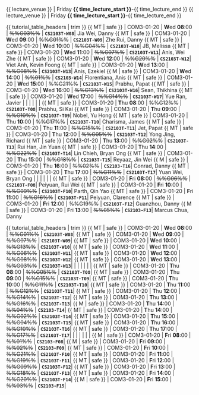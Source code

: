 <span id="lectures-s1">{{ lecture_venue }} | Friday **{{ time_lecture_start }}**-{{ time_lecture_end }}</span>
<span id="lectures-s2">{{ lecture_venue }} | Friday **{{ time_lecture_start }}**-{{ time_lecture_end }}</span>

<span id="tutorials-s1">

{{ tutorial_table_headers | trim }}
{{ MT | safe }} | COM3-01-20 | **W**ed  **08**:00 | ~~%%G03%%~~ | **`CS2103T-W08`**| Jia Wei, Danny
{{ MT | safe }} | COM3-01-20 | **W**ed  **09**:00 | ~~%%G01%%~~ | **`CS2103T-W09`**| Zhe Rui, Danny
{{ MT | safe }} | COM3-01-20 | **W**ed  **10**:00 | ~~%%G04%%~~ | **`CS2103T-W10`**| JB, Melissa
{{ MT | safe }} | COM3-01-20 | **W**ed  **11**:00 | ~~%%G07%%~~ | **`CS2103T-W11`**| Anis, Wei Zhe
{{ MT | safe }} | COM3-01-20 | **W**ed  **12**:00 | ~~%%G20%%~~ | **`CS2103T-W12`**| Viet Anh, Kevin Foong
{{ MT | safe }} | COM3-01-20 | **W**ed  **13**:00 | ~~%%G08%%~~ | **`CS2103T-W13`**| Anis, Ezekiel
{{ M | safe }} | COM3-01-20 | **W**ed  **14**:00 | ~~%%01%%~~ | **`CS2103-W14`**| Florentiana, Anis
{{ MT | safe }} | COM3-01-20 | **W**ed  **15**:00 | ~~%%G21%%~~ | **`CS2103T-W15`**| Prabhu, Papat
{{ MT | safe }} | COM3-01-20 | **W**ed  **16**:00 | ~~%%G13%%~~ | **`CS2103T-W16`**| Sean, Thikhina
{{ MT | safe }} | COM3-01-20 | **W**ed  **17**:00 | ~~%%G14%%~~ | **`CS2103T-W17`**| Yue Ran, Javier
 | | | | | |
{{ MT | safe }} | COM3-01-20 | **T**hu  **08**:00 | ~~%%G12%%~~ | **`CS2103T-T08`**| Prabhu, Si Kai
{{ MT | safe }} | COM3-01-20 | **T**hu  **09**:00 | ~~%%G10%%~~ | **`CS2103T-T09`**| Nobel, Yu Hong
{{ MT | safe }} | COM3-01-20 | **T**hu  **10**:00 | ~~%%G17%%~~ | **`CS2103T-T10`**| Charisma, James
{{ MT | safe }} | COM3-01-20 | **T**hu  **11**:00 | ~~%%G15%%~~ | **`CS2103T-T11`**| Jet, Papat
{{ MT | safe }} | COM3-01-20 | **T**hu  **12**:00 | ~~%%G05%%~~ | **`CS2103T-T12`**| Yong Jing, Richard
{{ MT | safe }} | COM3-01-20 | **T**hu  **13**:00 | ~~%%G02%%~~ | **`CS2103T-T13`**| Rui Han, Jin Yuan
{{ MT | safe }} | COM3-01-20 | **T**hu  **14**:00 | ~~%%G22%%~~ | **`CS2103T-T14`**| Lin Chieh, Bryan Ong
{{ MT | safe }} | COM3-01-20 | **T**hu  **15**:00 | ~~%%G18%%~~ | **`CS2103T-T15`**| Reyaaz, Jin Wei
{{ M | safe }} | COM3-01-20 | **T**hu  **16**:00 | ~~%%02%%~~ | **`CS2103-T16`**| Conrad, Danny
{{ MT | safe }} | COM3-01-20 | **T**hu  **17**:00 | ~~%%G11%%~~ | **`CS2103T-T17`**| Yuan Wei, Bryan Ong
 | | | | | |
{{ MT | safe }} | COM3-01-20 | **F**ri  **08**:00 | ~~%%G06%%~~ | **`CS2103T-F08`**| Peiyuan, Rui Wei
{{ MT | safe }} | COM3-01-20 | **F**ri  **10**:00 | ~~%%G09%%~~ | **`CS2103T-F10`**| Parth, Qin Yao
{{ MT | safe }} | COM3-01-20 | **F**ri  **11**:00 | ~~%%G16%%~~ | **`CS2103T-F11`**| Peiyuan, Clarence
{{ MT | safe }} | COM3-01-20 | **F**ri  **12**:00 | ~~%%G19%%~~ | **`CS2103T-F12`**| Guanzhou, Danny
{{ M | safe }} | COM3-01-20 | **F**ri  **13**:00 | ~~%%05%%~~ | **`CS2103-F13`**| Marcus Chua, Danny
</span>

<span id="tutorials-s2">

{{ tutorial_table_headers | trim }}
{{ MT | safe }} | COM3-01-20 | **W**ed  **08**:00 | ~~%%G01%%~~ | **`CS2103T-W08`**|
{{ MT | safe }} | COM3-01-20 | **W**ed  **09**:00 | ~~%%G07%%~~ | **`CS2103T-W09`**|
{{ MT | safe }} | COM3-01-20 | **W**ed  **10**:00 | ~~%%G13%%~~ | **`CS2103T-W10`**|
{{ MT | safe }} | COM3-01-20 | **W**ed  **11**:00 | ~~%%G06%%~~ | **`CS2103T-W11`**|
{{ MT | safe }} | COM3-01-20 | **W**ed  **12**:00 | ~~%%G08%%~~ | **`CS2103T-W12`**|
{{ MT | safe }} | COM3-01-20 | **W**ed  **13**:00 | ~~%%G03%%~~ | **`CS2103T-W13`**|
 | | | | | |
{{ MT | safe }} | COM3-01-20 | **T**hu  **08**:00 | ~~%%G05%%~~ | **`CS2103T-T08`**|
{{ MT | safe }} | COM3-01-20 | **T**hu  **09**:00 | ~~%%G15%%~~ | **`CS2103T-T09`**|
{{ MT | safe }} | COM3-01-20 | **T**hu  **10**:00 | ~~%%G11%%~~ | **`CS2103T-T10`**|
{{ MT | safe }} | COM3-01-20 | **T**hu  **11**:00 | ~~%%G12%%~~ | **`CS2103T-T11`**|
{{ MT | safe }} | COM3-01-20 | **T**hu  **12**:00 | ~~%%G14%%~~ | **`CS2103T-T12`**|
{{ MT | safe }} | COM3-01-20 | **T**hu  **13**:00 | ~~%%G16%%~~ | **`CS2103T-T13`**|
{{ M | safe }} | COM3-01-20 | **T**hu  **14**:00 | ~~%%04%%~~ | **`CS2103-T14`**|
{{ MT | safe }} | COM3-01-20 | **T**hu  **14**:00 | ~~%%G02%%~~ | **`CS2103T-T14`**|
{{ MT | safe }} | COM3-01-20 | **T**hu  **15**:00 | ~~%%G04%%~~ | **`CS2103T-T15`**|
{{ MT | safe }} | COM3-01-20 | **T**hu  **16**:00 | ~~%%G10%%~~ | **`CS2103T-T16`**|
{{ MT | safe }} | COM3-01-20 | **T**hu  **17**:00 | ~~%%G17%%~~ | **`CS2103T-T17`**|
 | | | | | |
{{ M | safe }} | COM3-01-20 | **F**ri  **08**:00 | ~~%%01%%~~ | **`CS2103-F08`**|
{{ M | safe }} | COM3-01-20 | **F**ri  **09**:00 | ~~%%02%%~~ | **`CS2103-F09`**|
{{ MT | safe }} | COM3-01-20 | **F**ri  **10**:00 | ~~%%G21%%~~ | **`CS2103T-F10`**|
{{ MT | safe }} | COM3-01-20 | **F**ri  **11**:00 | ~~%%G19%%~~ | **`CS2103T-F11`**|
{{ MT | safe }} | COM3-01-20 | **F**ri  **12**:00 | ~~%%G09%%~~ | **`CS2103T-F12`**|
{{ MT | safe }} | COM3-01-20 | **F**ri  **13**:00 | ~~%%G18%%~~ | **`CS2103T-F13`**|
{{ MT | safe }} | COM3-01-20 | **F**ri  **14**:00 | ~~%%G20%%~~ | **`CS2103T-F14`**|
{{ M | safe }} | COM3-01-20 | **F**ri  **15**:00 | ~~%%03%%~~ | **`CS2103-F15`**|
</span>
